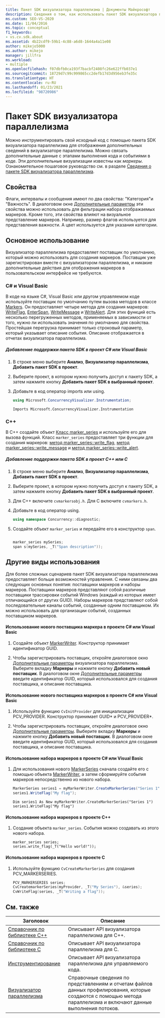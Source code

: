 ```yaml
---
title: Пакет SDK визуализатора параллелизма | Документы Майкрософт
description: Сведения о том, как использовать пакет SDK визуализатора параллелизма для инструментирования кода для отображения маркеров. Маркеры — это значки, которые отображаются в визуализаторе параллелизма и используются для пометки событий.
ms.custom: SEO-VS-2020
ms.date: 11/04/2016
ms.topic: conceptual
f1_keywords:
- vs.cv.sdk.about
ms.assetid: 4b22cdf9-59b1-4c88-a6d8-1644a4a11e08
author: mikejo5000
ms.author: mikejo
manager: jillfra
ms.workload:
- multiple
ms.openlocfilehash: f07dbfb0ca193f7bacbf2408fc26e622ffb037e1
ms.sourcegitcommit: 18729d7c99c999865cc2defb17d3d956eb3fe35c
ms.translationtype: HT
ms.contentlocale: ru-RU
ms.lasthandoff: 01/23/2021
ms.locfileid: "98720986"
---
```

# <a name="concurrency-visualizer-sdk"></a>Пакет SDK визуализатора параллелизма
Можно инструментировать свой исходный код с помощью пакета SDK визуализатора параллелизма для отображения дополнительных сведений в визуализаторе параллелизма. Можно связать дополнительные данные с этапами выполнения кода и событиями в коде. Эти дополнительные визуализации известны как *маркеры*.  Ознакомительное пошаговое руководство см. в разделе [Сведения о пакете SDK визуализатора параллелизма](/archive/blogs/visualizeparallel/introducing-the-concurrency-visualizer-sdk).

## <a name="properties"></a>Свойства
 Флаги, интервалы и сообщения имеют по два свойства: "Категория"и "Важность". В диалоговом окне [Дополнительные параметры](../profiling/advanced-settings-dialog-box-concurrency-visualizer.md) эти свойства можно использовать для фильтрации набора отображаемых маркеров. Кроме того, эти свойства влияют на визуальное представление маркеров. Например, размер флагов используется для представления важности. А цвет используется для указания категории.

## <a name="basic-usage"></a>Основное использование
 Визуализатор параллелизма предоставляет поставщик по умолчанию, который можно использовать для создания маркеров. Поставщик уже зарегистрирован вместе с визуализатором параллелизма, и никакие дополнительные действия для отображения маркеров в пользовательском интерфейсе не требуются.

### <a name="c-and-visual-basic"></a>C# и Visual Basic
 В коде на языке C#, Visual Basic или другом управляемом коде используйте поставщик по умолчанию путем вызова методов в классе [Markers](/previous-versions/hh694099(v=vs.140)). Он предоставляет четыре метода для создания маркеров: [WriteFlag](/previous-versions/hh694185%28v%3dvs.140%29), [EnterSpan](/previous-versions/hh694205(v=vs.140)), [WriteMessage](/previous-versions/hh694161(v=vs.140)) и [WriteAlert](/previous-versions/hh694180(v=vs.140)). Для этих функций есть несколько перегруженных методов, применяемых в зависимости от того, нужно ли использовать значения по умолчанию для свойства.  Простейшая перегрузка принимает только строковый параметр, который указывает описание события. Описание отображается в отчетах визуализатора параллелизма.

##### <a name="to-add-sdk-support-to-a-c-or-visual-basic-project"></a>Добавление поддержки пакета SDK в проект C# или Visual Basic

1. В строке меню выберите **Анализ**, **Визуализатор параллелизма**, **Добавить пакет SDK в проект**.

2. Выберите проект, в котором нужно получить доступ к пакету SDK, а затем нажмите кнопку **Добавить пакет SDK в выбранный проект**.

3. Добавьте в код оператор imports или using.

    ```csharp
    using Microsoft.ConcurrencyVisualizer.Instrumentation;
    ```

    ```VB
    Imports Microsoft.ConcurrencyVisualizer.Instrumentation
    ```

### <a name="c"></a>C++
 В C++ создайте объект [Класс marker_series](../profiling/marker-series-class.md) и используйте его для вызова функций.  Класс `marker_series` предоставляет три функции для создания маркеров: [метод marker_series::write_flag](../profiling/marker-series-write-flag-method.md), [метод marker_series::write_message](../profiling/marker-series-write-message-method.md) и [метод marker_series::write_alert](../profiling/marker-series-write-alert-method.md).

##### <a name="to-add-sdk-support-to-a-c-or-c-project"></a>Добавление поддержки пакета SDK в проект C++ или C

1. В строке меню выберите **Анализ**, **Визуализатор параллелизма**, **Добавить пакет SDK в проект**.

2. Выберите проект, в котором нужно получить доступ к пакету SDK, а затем нажмите кнопку **Добавить пакет SDK в выбранный проект**.

3. Для C++ включите `cvmarkersobj.h`. Для C включите `cvmarkers.h`.

4. Добавьте в код оператор using.

    ```cpp
    using namespace Concurrency::diagnostic;
    ```

5. Создайте объект `marker_series` и передайте его в конструктор `span`.

    ```C++

    marker_series mySeries;
    span s(mySeries, _T("Span description"));

    ```

## <a name="custom-usage"></a>Другие виды использования
 Для более сложных сценариев пакет SDK визуализатора параллелизма предоставляет больше возможностей управления.  С ними связаны два следующих основных понятия: поставщики маркеров и наборы маркеров. Поставщики маркеров представляют собой различные поставщики трассировки событий Windows (каждый из которых имеет отличающийся от других GUID). Наборы маркеров представляют собой последовательные каналы событий, созданные одним поставщиком. Их можно использовать для организации событий, созданных поставщиком маркеров.

#### <a name="to-use-a-new-marker-provider-in-a-c-or-visual-basic-project"></a>Использование нового поставщика маркера в проекте C# или Visual Basic

1. Создайте объект [MarkerWriter](/previous-versions/hh694138(v=vs.140)).  Конструктор принимает идентификатор GUID.

2. Чтобы зарегистрировать поставщик, откройте диалоговое окно [Дополнительные параметры](../profiling/advanced-settings-dialog-box-concurrency-visualizer.md) визуализатора параллелизма.  Выберите вкладку **Маркеры** и нажмите кнопку **Добавить новый поставщик**. В диалоговом окне [Дополнительные параметры](../profiling/advanced-settings-dialog-box-concurrency-visualizer.md) введите идентификатор GUID, который использовался для создания поставщика, и описание поставщика.

#### <a name="to-use-a-new-marker-provider-in-a-c-or-c-project"></a>Использование нового поставщика маркеров в проекте C# или Visual Basic

1. Используйте функцию `CvInitProvider` для инициализации PCV_PROVIDER.  Конструктор принимает GUID* и PCV_PROVIDER\*.

2. Чтобы зарегистрировать поставщик, откройте диалоговое окно [Дополнительные параметры](../profiling/advanced-settings-dialog-box-concurrency-visualizer.md).  Выберите вкладку **Маркеры** и нажмите кнопку **Добавить новый поставщик**. В диалоговом окне введите идентификатор GUID, который использовался для создания поставщика, и описание поставщика.

#### <a name="to-use-a-marker-series-in-a-c-or-visual-basic-project"></a>Использование набора маркеров в проекте C# или Visual Basic

1. Для использования нового [MarkerSeries](/previous-versions/hh694127(v=vs.140)) сначала создайте его с помощью объекта [MarkerWriter](/previous-versions/hh694138(v=vs.140)), а затем сформируйте события маркеров непосредственно из нового набора.

    ```csharp
    MarkerSeries series1 = myMarkerWriter.CreateMarkerSeries("Series 1");
    series1.WriteFlag("My flag");
    ```

    ```VB
    Dim series1 As New myMarkerWriter.CreateMarkerSeries("Series 1")
    series1.WriteFlag("My flag")
    ```

#### <a name="to-use-a-marker-series-in-a-c-project"></a>Использование набора маркеров в проекте C++

1. Создание объекта `marker_series`.  События можно создавать из этого нового набора.

    ```scr
    marker_series series;
    series.write_flag(_T("Hello world!"));
    ```

#### <a name="to-use-a-marker-series-in-a-c-project"></a>Использование набора маркеров в проекте C

1. Используйте функцию `CvCreateMarkerSeries` для создания PCV_MARKERSERIES.

    ```C++
    PCV_MARKERSERIES series;
    CvCreatemarkerSeries(myProvider, _T("My Series"), &series);
    CvWriteFlag(series, _T("Writing a flag"));
    ```

## <a name="see-also"></a>См. также

|Заголовок|Описание|
|-----------|-----------------|
|[Справочник по библиотеке C++](../profiling/cpp-library-reference.md)|Описывает API визуализатора параллелизма для C++.|
|[Справочник по библиотеке C](../profiling/c-library-reference.md)|Описывает API визуализатора параллелизма для C.|
|[Инструментирование](/previous-versions/hh694104(v=vs.140))|Описывает API визуализатора параллелизма для управляемого кода.|
|[Визуализатор параллелизма](../profiling/concurrency-visualizer.md)|Справочные сведения по представлениям и отчетам файлов данных профилирования, которые создаются с помощью метода параллелизма и включают данные выполнения потоков.|